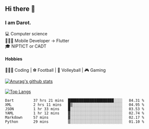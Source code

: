 ## Hi there 👋

### I am Darot.

💻 Computer science <br>
🧑🏻‍💻 Mobile Developer -> Flutter<br>
🎓 NIPTICT or CADT<br>

#### Hobbies 
🧑🏻‍💻 Coding  |  ⚽️ Football | 🏐 Volleyball | 🎮 Gaming<br>

<!-- [![Darot's GitHub stats](https://github-readme-stats.vercel.app/api?username=darot-chen)](https://github.com/darot-chen/github-readme-stats) -->
<!--
**darot-chen/darot-chen** is a ✨ _special_ ✨ repository because its `README.md` (this file) appears on your GitHub profile.

Here are some ideas to get you started:

- 🔭 I’m currently working on ...
- 🌱 I’m currently learning ...
- 👯 I’m looking to collaborate on ...
- 🤔 I’m looking for help with ...
- 💬 Ask me about ...
- 📫 How to reach me: ...
- 😄 Pronouns: ...
- ⚡ Fun fact: ...
-->

[![Anurag's github stats](https://github-readme-stats.vercel.app/api?username=darot-chen&count_private=true&theme=cobalt&show_icons=true)](https://github.com/darot-chen)
</br>
</br>
[![Top Langs](https://github-readme-stats.vercel.app/api/top-langs/?username=darot-chen&layout=compact&theme=cobalt)](https://github.com/darot-chen/)


<!--START_SECTION:waka-->

```text
Dart         37 hrs 21 mins  █████████████████████░░░░   84.31 %
XML          2 hrs 11 mins   █▒░░░░░░░░░░░░░░░░░░░░░░░   04.95 %
JSON         1 hr 33 mins    █░░░░░░░░░░░░░░░░░░░░░░░░   03.53 %
YAML         1 hr 12 mins    ▓░░░░░░░░░░░░░░░░░░░░░░░░   02.74 %
Markdown     57 mins         ▓░░░░░░░░░░░░░░░░░░░░░░░░   02.17 %
Python       29 mins         ▒░░░░░░░░░░░░░░░░░░░░░░░░   01.10 %
```

<!--END_SECTION:waka-->
